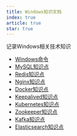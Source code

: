 ```yaml
---
title: Windows知识文档
index: true
article: true
star: true
---
```


记录Windows相关技术知识
<!-- more -->

- [Windows命令](Windows命令.md)
- [MySQL知识点](MySQL知识点.md)
- [Redis知识点](Redis知识点.md)
- [Nginx知识点](Nginx知识点.md)
- [Docker知识点](Docker命令.md)
- [Keepalived知识点](Keepalived知识点.md)
- [Kubernetes知识点](Kubernetes知识点.md)
- [Zookeeper知识点](Zookeeper知识点.md)
- [Kafka知识点](Kafka知识点.md)
- [Elasticsearch知识点](Elasticsearch知识点.md)